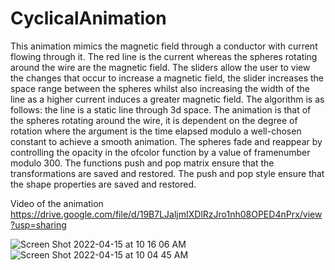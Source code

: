 # CyclicalAnimation
 
This animation mimics the magnetic field through a conductor with current flowing through it. The red line is the current whereas the spheres rotating around the wire are the magnetic field. The sliders allow the user to view the changes that occur to increase a magnetic field, the slider increases the space range between the spheres whilst also increasing the width of the line as a higher current induces a greater magnetic field. The algorithm is as follows: the line is a static line through 3d space. The animation is that of the spheres rotating around the wire, it is dependent on the degree of rotation where the argument is the time elapsed modulo a well-chosen constant to achieve a smooth animation. The spheres fade and reappear by controlling the opacity in the ofcolor function by a value of framenumber modulo 300. The functions push and pop matrix ensure that the transformations are saved and restored. The push and pop style ensure that the shape properties are saved and restored.


Video of the animation
https://drive.google.com/file/d/19B7LJaljmIXDlRzJro1nh08OPED4nPrx/view?usp=sharing

![Screen Shot 2022-04-15 at 10 16 06 AM](https://user-images.githubusercontent.com/102983688/163529659-fd78756a-f402-44b7-ad6f-4a15e1a18610.png)
![Screen Shot 2022-04-15 at 10 04 45 AM](https://user-images.githubusercontent.com/102983688/163529674-237894c8-0fba-41ee-b928-cc5aebfa8f35.png)
